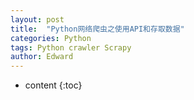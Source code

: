 ```yaml
---
layout: post
title:  "Python网络爬虫之使用API和存取数据"
categories: Python
tags: Python crawler Scrapy
author: Edward
---
```


* content
{:toc}